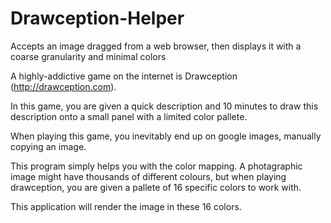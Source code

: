 Drawception-Helper
==================

Accepts an image dragged from a web browser, then displays it with a coarse granularity and minimal colors

A highly-addictive game on the internet is Drawception (http://drawception.com). 

In this game, you are given a quick description and 10 minutes to draw this description onto a small panel with a limited color pallete.

When playing this game, you inevitably end up on google images, manually copying an image.

This program simply helps you with the color mapping. A photagraphic image might have thousands of different colours, but 
when playing drawception, you are given a pallete of 16 specific colors to work with.

This application will render the image in these 16 colors. 